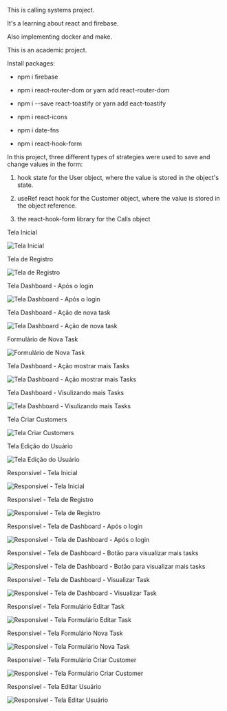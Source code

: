 This is calling systems project.

It's a learning about react and firebase.

Also implementing docker and make.

This is an academic project.

Install packages:

- npm i firebase

- npm i react-router-dom or yarn add react-router-dom

- npm i --save react-toastify or yarn add eact-toastify

- npm i react-icons

- npm i date-fns

- npm i react-hook-form



In this project, three different types of strategies were used to save and change values in the form:

1. hook state for the User object, where the value is stored in the object's state.

2. useRef react hook for the Customer object, where the value is stored in the object reference.

3. the react-hook-form library for the Calls object


Tela Inicial

![Tela Inicial](https://github.com/davidbehling/calling-systems/blob/main/public/images/01.%20Tela%20Inicial.png)

Tela de Registro

![Tela de Registro](https://github.com/davidbehling/calling-systems/blob/main/public/images/02.%20Tela%20de%20Registro.png)

Tela Dashboard - Após o login

![Tela Dashboard - Após o login](https://github.com/davidbehling/calling-systems/blob/main/public/images/03.%20Tela%20Dashboard%20-%20Ap%C3%B3s%20o%20login.png)

Tela Dashboard - Ação de nova task

![Tela Dashboard - Ação de nova task](https://github.com/davidbehling/calling-systems/blob/main/public/images/04.%20Tela%20Dashboard%20-%20A%C3%A7%C3%A3o%20de%20nova%20task.png)

Formulário de Nova Task

![Formulário de Nova Task](https://github.com/davidbehling/calling-systems/blob/main/public/images/05.%20Formul%C3%A1rio%20de%20Nova%20Task.png)

Tela Dashboard - Ação mostrar mais Tasks

![Tela Dashboard - Ação mostrar mais Tasks](https://github.com/davidbehling/calling-systems/blob/main/public/images/06.%20Tela%20Dashboard%20-%20A%C3%A7%C3%A3o%20mostrar%20mais%20Tasks.png)

Tela Dashboard - Visulizando mais Tasks

![Tela Dashboard - Visulizando mais Tasks](https://github.com/davidbehling/calling-systems/blob/main/public/images/07.%20Tela%20Dashboard%20-%20Visulizando%20mais%20Tasks.png)

Tela Criar Customers

![Tela Criar Customers](https://github.com/davidbehling/calling-systems/blob/main/public/images/08.%20Tela%20Criar%20Customers.png)

Tela Edição do Usuário

![Tela Edição do Usuário](https://github.com/davidbehling/calling-systems/blob/main/public/images/09.%20Tela%20Edi%C3%A7%C3%A3o%20do%20Usu%C3%A1rio.png)



Responsível - Tela Inicial

![Responsível - Tela Inicial](https://github.com/davidbehling/calling-systems/blob/main/public/images/10.%20Tela%20Inicial.png)

Responsível - Tela de Registro

![Responsível - Tela de Registro](https://github.com/davidbehling/calling-systems/blob/main/public/images/11.%20Tela%20de%20Registro.png)

Responsível - Tela de Dashboard - Após o login

![Responsível - Tela de Dashboard - Após o login](https://github.com/davidbehling/calling-systems/blob/main/public/images/12.%20Tela%20de%20Dashboard%20-%20Ap%C3%B3s%20o%20login.png)

Responsível - Tela de Dashboard -  Botão para visualizar mais tasks

![Responsível - Tela de Dashboard -  Botão para visualizar mais tasks](https://github.com/davidbehling/calling-systems/blob/main/public/images/13.%20Tela%20de%20Dashboard%20-%20%20Bot%C3%A3o%20para%20visualizar%20mais%20tasks.png)

Responsível - Tela de Dashboard - Visualizar Task

![Responsível - Tela de Dashboard - Visualizar Task](https://github.com/davidbehling/calling-systems/blob/main/public/images/14.%20Tela%20de%20Dashboard%20-%20Visualizar%20Task.png)

Responsível - Tela Formulário Editar Task

![Responsível - Tela Formulário Editar Task](https://github.com/davidbehling/calling-systems/blob/main/public/images/15.%20Formul%C3%A1rio%20Editar%20Task.png)

Responsível - Tela Formulário Nova Task

![Responsível - Tela Formulário Nova Task](https://github.com/davidbehling/calling-systems/blob/main/public/images/16.%20Formul%C3%A1rio%20Nova%20Task.png)

Responsível - Tela Formulário Criar Customer

![Responsível - Tela Formulário Criar Customer](https://github.com/davidbehling/calling-systems/blob/main/public/images/17.%20Formul%C3%A1rio%20Criar%20Customer.png)

Responsível - Tela Editar Usuário

![Responsível - Tela Editar Usuário](https://github.com/davidbehling/calling-systems/blob/main/public/images/18.%20Editar%20Usu%C3%A1rio.png)


